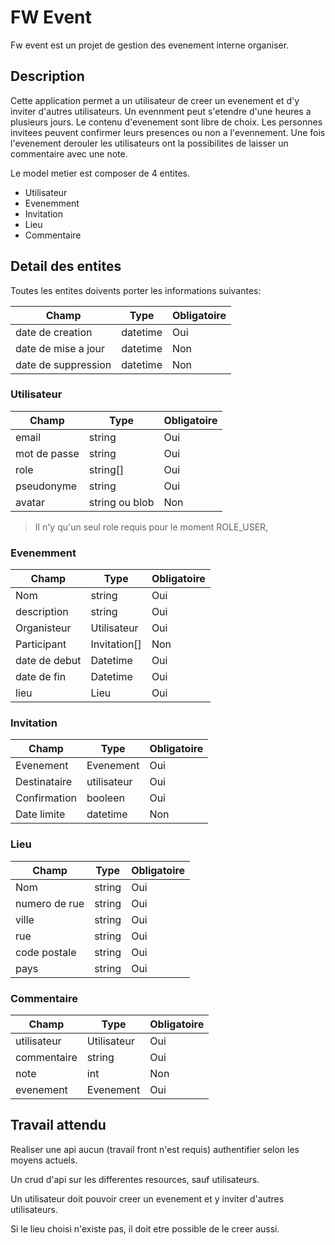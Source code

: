# FW Event

Fw event est un projet de gestion des evenement interne organiser.

## Description

Cette application permet a un utilisateur de creer un evenement et d'y inviter d'autres utilisateurs.
Un evennment peut s'etendre d'une heures a plusieurs jours. 
Le contenu d'evenement sont libre de choix. 
Les personnes invitees peuvent confirmer leurs presences ou non a l'evennement.
Une fois l'evenement derouler les utilisateurs ont la possibilites de laisser un commentaire avec une note.

Le model metier est composer de 4 entites.

* Utilisateur
* Evenemment
* Invitation
* Lieu
* Commentaire


## Detail des entites

Toutes les entites doivents porter les informations suivantes:

| Champ | Type | Obligatoire | 
| ----------- | ----------- | ----- |
| date de creation | datetime | Oui |
| date de mise a jour | datetime | Non |
| date de suppression | datetime | Non |

### Utilisateur

| Champ | Type | Obligatoire | 
| ----------- | ----------- | ----- |
| email | string | Oui |
| mot de passe | string | Oui |
| role | string[] | Oui |
| pseudonyme| string | Oui |
| avatar | string ou blob | Non |

> Il n'y qu'un seul role requis pour le moment ROLE_USER, 

### Evenemment

| Champ | Type | Obligatoire | 
| ----------- | ----------- | ----- |
| Nom | string | Oui |
| description | string | Oui |
| Organisteur | Utilisateur | Oui |
| Participant| Invitation[] | Non |
| date de debut | Datetime | Oui |
| date de fin | Datetime | Oui |
| lieu | Lieu | Oui |

### Invitation

| Champ | Type | Obligatoire | 
| ----------- | ----------- | ----- |
| Evenement | Evenement | Oui |
| Destinataire | utilisateur | Oui |
| Confirmation | booleen | Oui |
| Date limite | datetime | Non |

### Lieu

| Champ | Type | Obligatoire | 
| ----------- | ----------- | ----- |
| Nom | string | Oui |
| numero de rue | string | Oui |
| ville | string | Oui |
| rue | string | Oui |
| code postale | string | Oui |
| pays | string | Oui |

### Commentaire

| Champ | Type | Obligatoire | 
| ----------- | ----------- | ----- |
| utilisateur | Utilisateur | Oui |
| commentaire | string | Oui |
| note | int | Non |
| evenement | Evenement | Oui |

## Travail attendu

Realiser une api aucun (travail front n'est requis) authentifier selon les moyens actuels.

Un crud d'api sur les differentes resources, sauf utilisateurs.

Un utilisateur doit pouvoir creer un evenement et y inviter d'autres utilisateurs.

Si le lieu choisi n'existe pas, il doit etre possible de le creer aussi.
 